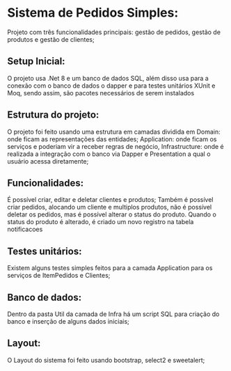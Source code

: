 # Sistema de Pedidos Simples:
Projeto com três funcionalidades principais: gestão de pedidos, gestão de produtos e gestão de clientes;

## Setup Inicial:
O projeto usa .Net 8 e um banco de dados SQL, além disso usa para a conexão com o banco de dados o dapper e para testes unitários XUnit e Moq, sendo assim, são pacotes necessários de serem instalados

## Estrutura do projeto:
O projeto foi feito usando uma estrutura em camadas dividida em Domain: onde ficam as representações das entidades; Application: onde ficam os serviços e poderiam vir a receber regras de negócio, Infrastructure: onde é realizada a integração com o banco via Dapper e Presentation a qual o usuário acessa diretamente;

## Funcionalidades:
É possível criar, editar e deletar clientes e produtos;
Também é possível criar pedidos, alocando um cliente e multiplos produtos, não é possível deletar os pedidos, mas é possível alterar o status do produto. Quando o status do produto é alterado, é criado um novo registro na tabela notificacoes

## Testes unitários:
Existem alguns testes simples feitos para a camada Application para os serviços de ItemPedidos e Clientes;

## Banco de dados: 
Dentro da pasta Util da camada de Infra há um script SQL para criação do banco e inserção de alguns dados iniciais;

## Layout:
O Layout do sistema foi feito usando bootstrap, select2 e sweetalert;
